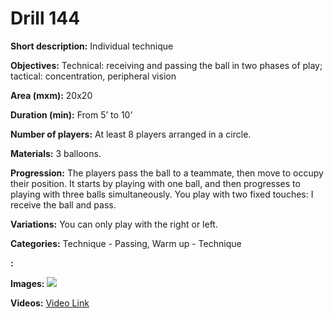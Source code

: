 # Drill 144

**Short description:**
Individual technique

**Objectives:**
Technical: receiving and passing the ball in two phases of play; tactical: concentration, peripheral vision

**Area (mxm):**
20x20

**Duration (min):**
From 5’ to 10’

**Number of players:**
At least 8 players arranged in a circle.

**Materials:**
3 balloons.

**Progression:**
The players pass the ball to a teammate, then move to occupy their position. It starts by playing with one ball, and then progresses to playing with three balls simultaneously. You play with two fixed touches: I receive the ball and pass.

**Variations:**
You can only play with the right or left.

**Categories:**
Technique - Passing, Warm up - Technique

**:**


**Images:**
![](https://www.coachingfutsal.com/\images\02189e62570c8282857a017d1a6ee684e9bd54d82d1bae879278a87f959eff62c01133ae4bb06893fe74d8482a63c2236fd77e3e0187b9385fffe4bc01cb55074dd3cde2db4da.jpg)

**Videos:**
[Video Link](https://www.youtube.com/embed/HYfWjP_95hE)

